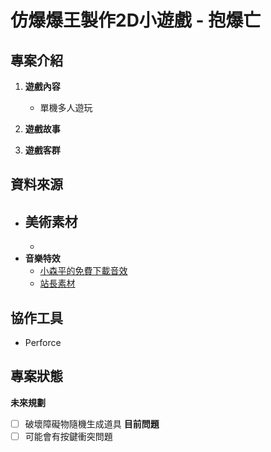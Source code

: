 # 仿爆爆王製作2D小遊戲 - 抱爆亡
## 專案介紹
1. **遊戲內容**
   - 單機多人遊玩
2. **遊戲故事**  
   
4. **遊戲客群**  

## 資料來源
- **美術素材**
  - 
  - 
- **音樂特效**
  - [小森平的免費下載音效](https://taira-komori.jpn.org/freesoundtw.html)
  - [站長素材](https://sc.chinaz.com/yinxiao/)
## 協作工具
- Perforce
## 專案狀態
**未來規劃**
 - [ ] 破壞障礙物隨機生成道具
**目前問題**  
 - [ ] 可能會有按鍵衝突問題
